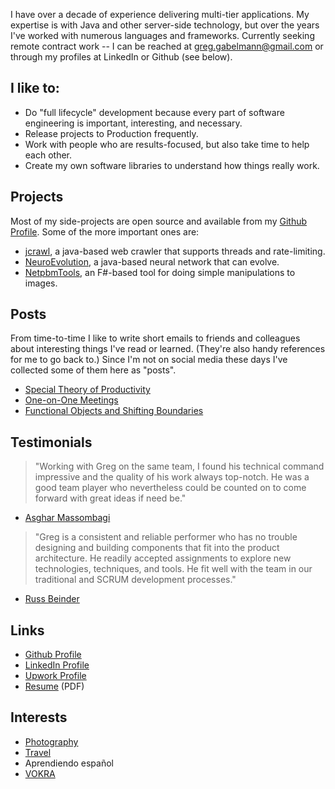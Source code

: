 I have over a decade of experience delivering multi-tier applications. My expertise is with Java and other server-side technology, but over the years I've worked with numerous languages and frameworks. Currently seeking remote contract work -- I can be reached at greg.gabelmann@gmail.com or through my profiles at LinkedIn or Github (see below).

## I like to:

* Do "full lifecycle" development because every part of software engineering is important, interesting, and necessary.
* Release projects to Production frequently.
* Work with people who are results-focused, but also take time to help each other.
* Create my own software libraries to understand how things really work.

## Projects

Most of my side-projects are open source and available from my [Github Profile](https://github.com/ggabelmann/). Some of the more important ones are:

* [jcrawl](https://github.com/ggabelmann/jcrawl), a java-based web crawler that supports threads and rate-limiting.
* [NeuroEvolution](https://github.com/ggabelmann/NeuroEvolution), a java-based neural network that can evolve.
* [NetpbmTools](https://github.com/ggabelmann/NetpbmTools), an F#-based tool for doing simple manipulations to images.

## Posts

From time-to-time I like to write short emails to friends and colleagues about interesting things I've read or learned. (They're also handy references for me to go back to.) Since I'm not on social media these days I've collected some of them here as "posts".

* [Special Theory of Productivity](productivity.md)
* [One-on-One Meetings](one-on-ones.md)
* [Functional Objects and Shifting Boundaries](values.md)

## Testimonials

> "Working with Greg on the same team, I found his technical command impressive and the quality of his work always top-notch. He was a good team player who nevertheless could be counted on to come forward with great ideas if need be."
* [Asghar Massombagi](https://www.linkedin.com/in/asgharmassombagi/)

> "Greg is a consistent and reliable performer who has no trouble designing and building components that fit into the product architecture. He readily accepted assignments to explore new technologies, techniques, and tools. He fit well with the team in our traditional and SCRUM development processes."
* [Russ Beinder](https://www.linkedin.com/in/beinder/)

## Links

* [Github Profile](https://github.com/ggabelmann/)
* [LinkedIn Profile](https://linkedin.com/in/greg-gabelmann-1878574)
* [Upwork Profile](https://www.upwork.com/o/profiles/users/_~0181d482db59095389/)
* [Resume](greg_gabelmann_resume.pdf) (PDF)

## Interests

* [Photography](https://s3.amazonaws.com/ggabelmann/index.html)
* [Travel](https://s3.amazonaws.com/ggabelmann/travel/index.html)
* Aprendiendo español
* [VOKRA](http://www.orphankittenrescue.com/)
